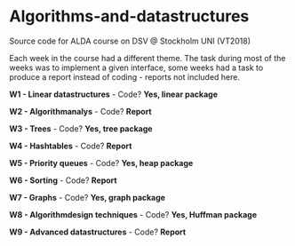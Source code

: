 # Algorithms-and-datastructures
Source code for ALDA course on DSV @ Stockholm UNI (VT2018)

Each week in the course had a different theme.
The task during most of the weeks was to implement a given interface,
some weeks had a task to produce a report instead of coding - reports not included here.

**W1 - Linear datastructures** - 
Code? **Yes, linear package**

**W2 - Algorithmanalys** - 
Code? **Report**

**W3 - Trees** - 
Code? **Yes, tree package**

**W4 - Hashtables** - 
Code? **Report**

**W5 - Priority queues** - 
Code? **Yes, heap package**

**W6 - Sorting** - 
Code? **Report**

**W7 - Graphs** - 
Code? **Yes, graph package**

**W8 - Algorithmdesign techniques** - 
Code? **Yes, Huffman package**

**W9 - Advanced datastructures** - 
Code? **Report**

